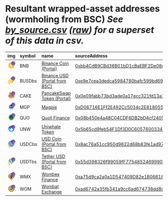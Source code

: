 
Resultant wrapped-asset addresses (wormholing from BSC)
_See [by_source.csv](by_source.csv) ([raw](https://raw.githubusercontent.com/wormhole-foundation/wormhole-token-list/main/content/by_source.csv)) for a superset of this data in csv._
=========================================================================
  
| img                                                                                                            | symbol   | name                                                                       | sourceAddress                                                                                                        | solAddress                                                                                                              |   solDecimals | solMarkets                                                                                          | ethAddress                                                                                                            |   ethDecimals | ethMarkets                                      | terraAddress                                                                                                                               |   terraDecimals | terraMarkets   | maticAddress                                                                                                             |   maticDecimals | maticMarkets   | avaxAddress                                                                                                           |   avaxDecimals | avaxMarkets   | oasisAddress                                                                                                                     |   oasisDecimals | oasisMarkets   | algorandAddress   | algorandDecimals   | algorandMarkets   | auroraAddress   | auroraDecimals   | auroraMarkets   | ftmAddress   | ftmDecimals   | ftmMarkets   | karuraAddress   | karuraDecimals   | karuraMarkets   | acalaAddress   | acalaDecimals   | acalaMarkets   | klaytnAddress   | klaytnDecimals   | klaytnMarkets   | celoAddress   | celoDecimals   | celoMarkets   | nearAddress   | nearDecimals   | nearMarkets   | moonbeamAddress                                                                                                      |   moonbeamDecimals | moonbeamMarkets                                                                    | terra2Address   | terra2Decimals   | terra2Markets   | injectiveAddress   | injectiveDecimals   | injectiveMarkets   | aptosAddress   | aptosDecimals   | aptosMarkets   | arbitrumAddress                                                                                                       |   arbitrumDecimals | arbitrumMarkets                                | optimismAddress                                                                                                                   |   optimismDecimals | optimismMarkets   | xplaAddress   | xplaDecimals   | xplaMarkets   | baseAddress                                                                                                            |   baseDecimals | baseMarkets   | symbol   |
|:---------------------------------------------------------------------------------------------------------------|:---------|:---------------------------------------------------------------------------|:---------------------------------------------------------------------------------------------------------------------|:------------------------------------------------------------------------------------------------------------------------|--------------:|:----------------------------------------------------------------------------------------------------|:----------------------------------------------------------------------------------------------------------------------|--------------:|:------------------------------------------------|:-------------------------------------------------------------------------------------------------------------------------------------------|----------------:|:---------------|:-------------------------------------------------------------------------------------------------------------------------|----------------:|:---------------|:----------------------------------------------------------------------------------------------------------------------|---------------:|:--------------|:---------------------------------------------------------------------------------------------------------------------------------|----------------:|:---------------|:------------------|:-------------------|:------------------|:----------------|:-----------------|:----------------|:-------------|:--------------|:-------------|:----------------|:-----------------|:----------------|:---------------|:----------------|:---------------|:----------------|:-----------------|:----------------|:--------------|:---------------|:--------------|:--------------|:---------------|:--------------|:---------------------------------------------------------------------------------------------------------------------|-------------------:|:-----------------------------------------------------------------------------------|:----------------|:-----------------|:----------------|:-------------------|:--------------------|:-------------------|:---------------|:----------------|:---------------|:----------------------------------------------------------------------------------------------------------------------|-------------------:|:-----------------------------------------------|:----------------------------------------------------------------------------------------------------------------------------------|-------------------:|:------------------|:--------------|:---------------|:--------------|:-----------------------------------------------------------------------------------------------------------------------|---------------:|:--------------|:-----------------|
| ![BNB](https://raw.githubusercontent.com/wormhole-foundation/wormhole-token-list/main/assets/BNB_wh.png)       | BNB      | [Binance Coin (Portal)](http://coingecko.com/en/coins/binance-coin)        | [0xbb4CdB9CBd36B01bD1cBaEBF2De08d9173bc095c](https://bscscan.com/address/0xbb4CdB9CBd36B01bD1cBaEBF2De08d9173bc095c) | [9gP2kCy3wA1ctvYWQk75guqXuHfrEomqydHLtcTCqiLa](https://solscan.io/address/9gP2kCy3wA1ctvYWQk75guqXuHfrEomqydHLtcTCqiLa) |             8 | [mercurial](https://mercurial.finance/), [jupiter](https://jup.ag/)                                 | [0x418D75f65a02b3D53B2418FB8E1fe493759c7605](https://etherscan.io/address/0x418D75f65a02b3D53B2418FB8E1fe493759c7605) |            18 |                                                 | [terra1cetg5wruw2wsdjp7j46rj44xdel00z006e9yg8](https://finder.terra.money/columbus-5/address/terra1cetg5wruw2wsdjp7j46rj44xdel00z006e9yg8) |               8 |                | [0xecdcb5b88f8e3c15f95c720c51c71c9e2080525d](https://polygonscan.com/address/0xecdcb5b88f8e3c15f95c720c51c71c9e2080525d) |              18 |                | [0x442F7f22b1EE2c842bEAFf52880d4573E9201158](https://snowtrace.io/address/0x442F7f22b1EE2c842bEAFf52880d4573E9201158) |             18 |               | [0xd79Ef9A91b56c690C7b80570a3c060678667f469](https://explorer.oasis.updev.si/address/0xd79Ef9A91b56c690C7b80570a3c060678667f469) |              18 |                |                   |                    |                   |                 |                  |                 |              |               |              |                 |                  |                 |                |                 |                |                 |                  |                 |               |                |               |               |                |               |                                                                                                                      |                nan |                                                                                    |                 |                  |                 |                    |                     |                    |                |                 |                |                                                                                                                       |                nan |                                                |                                                                                                                                   |                nan |                   |               |                |               |                                                                                                                        |            nan |               | BNB              |
| ![BUSDbs](https://raw.githubusercontent.com/wormhole-foundation/wormhole-token-list/main/assets/BUSDbs_wh.png) | BUSDbs   | [Binance USD (Portal from BSC)](http://coingecko.com/en/coins/binance-usd) | [0xe9e7cea3dedca5984780bafc599bd69add087d56](https://bscscan.com/address/0xe9e7cea3dedca5984780bafc599bd69add087d56) | [5RpUwQ8wtdPCZHhu6MERp2RGrpobsbZ6MH5dDHkUjs2](https://solscan.io/address/5RpUwQ8wtdPCZHhu6MERp2RGrpobsbZ6MH5dDHkUjs2)   |             8 | [saber](https://app.saber.so/), [mercurial](https://mercurial.finance/), [jupiter](https://jup.ag/) | [0x7B4B0B9b024109D182dCF3831222fbdA81369423](https://etherscan.io/address/0x7B4B0B9b024109D182dCF3831222fbdA81369423) |            18 |                                                 | [terra1skjr69exm6v8zellgjpaa2emhwutrk5a6dz7dd](https://finder.terra.money/columbus-5/address/terra1skjr69exm6v8zellgjpaa2emhwutrk5a6dz7dd) |               8 |                | [0xa8d394fe7380b8ce6145d5f85e6ac22d4e91acde](https://polygonscan.com/address/0xa8d394fe7380b8ce6145d5f85e6ac22d4e91acde) |              18 |                | [0xA41a6c7E25DdD361343e8Cb8cFa579bbE5eEdb7a](https://snowtrace.io/address/0xA41a6c7E25DdD361343e8Cb8cFa579bbE5eEdb7a) |             18 |               | [0xf6568FD76f9fcD1f60f73b730F142853c5eF627E](https://explorer.oasis.updev.si/address/0xf6568FD76f9fcD1f60f73b730F142853c5eF627E) |              18 |                |                   |                    |                   |                 |                  |                 |              |               |              |                 |                  |                 |                |                 |                |                 |                  |                 |               |                |               |               |                |               | [0x692C57641fc054c2Ad6551Ccc6566EbA599de1BA](https://moonscan.io/address/0x692C57641fc054c2Ad6551Ccc6566EbA599de1BA) |                 18 | [stellaswap](https://app.stellaswap.com), [moonwell](https://moonwell.fi/artemis/) |                 |                  |                 |                    |                     |                    |                |                 |                |                                                                                                                       |                nan |                                                |                                                                                                                                   |                nan |                   |               |                |               |                                                                                                                        |            nan |               | BUSDbs           |
| ![CAKE](https://raw.githubusercontent.com/wormhole-foundation/wormhole-token-list/main/assets/CAKE_wh.png)     | CAKE     | [PancakeSwap Token (Portal)](http://coingecko.com/en/coins/pancakeswap)    | [0x0e09fabb73bd3ade0a17ecc321fd13a19e81ce82](https://bscscan.com/address/0x0e09fabb73bd3ade0a17ecc321fd13a19e81ce82) | [J8LKx7pr9Zxh9nMhhT7X3EBmj5RzuhFrHKyJAe2F2i9S](https://solscan.io/address/J8LKx7pr9Zxh9nMhhT7X3EBmj5RzuhFrHKyJAe2F2i9S) |             8 |                                                                                                     | [0x7c8161545717a334f3196e765d9713f8042EF338](https://etherscan.io/address/0x7c8161545717a334f3196e765d9713f8042EF338) |            18 |                                                 | [terra1xvqlpjl2dxyel9qrp6qvtrg04xe3jh9cyxc6av](https://finder.terra.money/columbus-5/address/terra1xvqlpjl2dxyel9qrp6qvtrg04xe3jh9cyxc6av) |               8 |                |                                                                                                                          |             nan |                | [0x98a4d09036Cc5337810096b1D004109686E56Afc](https://snowtrace.io/address/0x98a4d09036Cc5337810096b1D004109686E56Afc) |             18 |               |                                                                                                                                  |             nan |                |                   |                    |                   |                 |                  |                 |              |               |              |                 |                  |                 |                |                 |                |                 |                  |                 |               |                |               |               |                |               |                                                                                                                      |                nan |                                                                                    |                 |                  |                 |                    |                     |                    |                |                 |                |                                                                                                                       |                nan |                                                |                                                                                                                                   |                nan |                   |               |                |               |                                                                                                                        |            nan |               | CAKE             |
| ![MGP](https://raw.githubusercontent.com/wormhole-foundation/wormhole-token-list/main/assets/MGP_wh.png)       | MGP      | [Magpie](http://coingecko.com/en/coins/magpie)                             | [0xD06716E1Ff2E492Cc5034c2E81805562dd3b45fa](https://bscscan.com/address/0xD06716E1Ff2E492Cc5034c2E81805562dd3b45fa) |                                                                                                                         |           nan |                                                                                                     |                                                                                                                       |           nan |                                                 |                                                                                                                                            |             nan |                |                                                                                                                          |             nan |                |                                                                                                                       |            nan |               |                                                                                                                                  |             nan |                |                   |                    |                   |                 |                  |                 |              |               |              |                 |                  |                 |                |                 |                |                 |                  |                 |               |                |               |               |                |               |                                                                                                                      |                nan |                                                                                    |                 |                  |                 |                    |                     |                    |                |                 |                | [0xa61F74247455A40b01b0559ff6274441FAfa22A3](https://arbiscan.io//address/0xa61F74247455A40b01b0559ff6274441FAfa22A3) |                 18 | [trader joe](https://traderjoexyz.com/#/trade) |                                                                                                                                   |                nan |                   |               |                |               |                                                                                                                        |            nan |               | MGP              |
| ![QUO](https://raw.githubusercontent.com/wormhole-foundation/wormhole-token-list/main/assets/QUO_wh.png)       | QUO      | [Quoll Finance](http://coingecko.com/en/coins/quoll-finance)               | [0x08b450e4a48C04CDF6DB2bD4cf24057f7B9563fF](https://bscscan.com/address/0x08b450e4a48C04CDF6DB2bD4cf24057f7B9563fF) |                                                                                                                         |           nan |                                                                                                     |                                                                                                                       |           nan |                                                 |                                                                                                                                            |             nan |                |                                                                                                                          |             nan |                |                                                                                                                       |            nan |               |                                                                                                                                  |             nan |                |                   |                    |                   |                 |                  |                 |              |               |              |                 |                  |                 |                |                 |                |                 |                  |                 |               |                |               |               |                |               |                                                                                                                      |                nan |                                                                                    |                 |                  |                 |                    |                     |                    |                |                 |                | [0xf00D8790A76ee5A5Dbc10eaCac39151aa2af0331](https://arbiscan.io//address/0xf00D8790A76ee5A5Dbc10eaCac39151aa2af0331) |                 18 | [uniswap](https://app.uniswap.org/)            |                                                                                                                                   |                nan |                   |               |                |               |                                                                                                                        |            nan |               | QUO              |
| ![UNW](https://raw.githubusercontent.com/wormhole-foundation/wormhole-token-list/main/assets/UNW_wh.png)       | UNW      | [Uniwhale Token](http://coingecko.com/en/coins/uniwhale)                   | [0x5b65cd9feb54F1Df3D0C60576003344079f8Dc06](https://bscscan.com/address/0x5b65cd9feb54F1Df3D0C60576003344079f8Dc06) |                                                                                                                         |           nan |                                                                                                     |                                                                                                                       |           nan |                                                 |                                                                                                                                            |             nan |                |                                                                                                                          |             nan |                |                                                                                                                       |            nan |               |                                                                                                                                  |             nan |                |                   |                    |                   |                 |                  |                 |              |               |              |                 |                  |                 |                |                 |                |                 |                  |                 |               |                |               |               |                |               |                                                                                                                      |                nan |                                                                                    |                 |                  |                 |                    |                     |                    |                |                 |                | [0xF73Ce9D8F7BDDCC38Cb3e662Cb93622B2145a47f](https://arbiscan.io//address/0xF73Ce9D8F7BDDCC38Cb3e662Cb93622B2145a47f) |                 18 |                                                |                                                                                                                                   |                nan |                   |               |                |               |                                                                                                                        |            nan |               | UNW              |
| ![USDCbs](https://raw.githubusercontent.com/wormhole-foundation/wormhole-token-list/main/assets/USDCbs_wh.png) | USDCbs   | [USD Coin (Portal from BSC)](http://coingecko.com/en/coins/usd-coin)       | [0x8ac76a51cc950d9822d68b83fe1ad97b32cd580d](https://bscscan.com/address/0x8ac76a51cc950d9822d68b83fe1ad97b32cd580d) | [FCqfQSujuPxy6V42UvafBhsysWtEq1vhjfMN1PUbgaxA](https://solscan.io/address/FCqfQSujuPxy6V42UvafBhsysWtEq1vhjfMN1PUbgaxA) |             8 | [saber](https://app.saber.so/), [mercurial](https://mercurial.finance/), [jupiter](https://jup.ag/) | [0x7cd167B101D2808Cfd2C45d17b2E7EA9F46b74B6](https://etherscan.io/address/0x7cd167B101D2808Cfd2C45d17b2E7EA9F46b74B6) |            18 |                                                 | [terra1yljlrxvkar0c6ujpvf8g57m5rpcwl7r032zyvu](https://finder.terra.money/columbus-5/address/terra1yljlrxvkar0c6ujpvf8g57m5rpcwl7r032zyvu) |               8 |                |                                                                                                                          |             nan |                | [0x6145E8a910aE937913426BF32De2b26039728ACF](https://snowtrace.io/address/0x6145E8a910aE937913426BF32De2b26039728ACF) |             18 |               | [0x4cA2A3De42eabC8fd8b0AC46127E64DB08b9150e](https://explorer.oasis.updev.si/address/0x4cA2A3De42eabC8fd8b0AC46127E64DB08b9150e) |              18 |                |                   |                    |                   |                 |                  |                 |              |               |              |                 |                  |                 |                |                 |                |                 |                  |                 |               |                |               |               |                |               |                                                                                                                      |                nan |                                                                                    |                 |                  |                 |                    |                     |                    |                |                 |                |                                                                                                                       |                nan |                                                |                                                                                                                                   |                nan |                   |               |                |               |                                                                                                                        |            nan |               | USDCbs           |
| ![USDTbs](https://raw.githubusercontent.com/wormhole-foundation/wormhole-token-list/main/assets/USDTbs_wh.png) | USDTbs   | [Tether USD (Portal from BSC)](http://coingecko.com/en/coins/tether)       | [0x55d398326f99059fF775485246999027B3197955](https://bscscan.com/address/0x55d398326f99059fF775485246999027B3197955) | [8qJSyQprMC57TWKaYEmetUR3UUiTP2M3hXdcvFhkZdmv](https://solscan.io/address/8qJSyQprMC57TWKaYEmetUR3UUiTP2M3hXdcvFhkZdmv) |             8 | [saber](https://app.saber.so/), [mercurial](https://mercurial.finance/), [jupiter](https://jup.ag/) | [0xDe60aDfDdAAbaAAC3dAFa57B26AcC91Cb63728c4](https://etherscan.io/address/0xDe60aDfDdAAbaAAC3dAFa57B26AcC91Cb63728c4) |            18 |                                                 | [terra1vlqeghv5mt5udh96kt5zxlh2wkh8q4kewkr0dd](https://finder.terra.money/columbus-5/address/terra1vlqeghv5mt5udh96kt5zxlh2wkh8q4kewkr0dd) |               8 |                |                                                                                                                          |             nan |                | [0xA67BCC0D06d7d13A13A2AE30bF30f1B434f5a28B](https://snowtrace.io/address/0xA67BCC0D06d7d13A13A2AE30bF30f1B434f5a28B) |             18 |               | [0x366EF31C8dc715cbeff5fA54Ad106dC9c25C6153](https://explorer.oasis.updev.si/address/0x366EF31C8dc715cbeff5fA54Ad106dC9c25C6153) |              18 |                |                   |                    |                   |                 |                  |                 |              |               |              |                 |                  |                 |                |                 |                |                 |                  |                 |               |                |               |               |                |               |                                                                                                                      |                nan |                                                                                    |                 |                  |                 |                    |                     |                    |                |                 |                |                                                                                                                       |                nan |                                                |                                                                                                                                   |                nan |                   |               |                |               |                                                                                                                        |            nan |               | USDTbs           |
| ![WMX](https://raw.githubusercontent.com/wormhole-foundation/wormhole-token-list/main/assets/WMX_wh.png)       | WMX      | [Wombex Finance](http://coingecko.com/en/coins/wombex)                     | [0xa75d9ca2a0a1D547409D82e1B06618EC284A2CeD](https://bscscan.com/address/0xa75d9ca2a0a1D547409D82e1B06618EC284A2CeD) |                                                                                                                         |           nan |                                                                                                     |                                                                                                                       |           nan |                                                 |                                                                                                                                            |             nan |                |                                                                                                                          |             nan |                |                                                                                                                       |            nan |               |                                                                                                                                  |             nan |                |                   |                    |                   |                 |                  |                 |              |               |              |                 |                  |                 |                |                 |                |                 |                  |                 |               |                |               |               |                |               |                                                                                                                      |                nan |                                                                                    |                 |                  |                 |                    |                     |                    |                |                 |                | [0x5190F06EaceFA2C552dc6BD5e763b81C73293293](https://arbiscan.io//address/0x5190F06EaceFA2C552dc6BD5e763b81C73293293) |                 18 | [camelot](https://app.camelot.exchange/)       |                                                                                                                                   |                nan |                   |               |                |               |                                                                                                                        |            nan |               | WMX              |
| ![WOM](https://raw.githubusercontent.com/wormhole-foundation/wormhole-token-list/main/assets/WOM_wh.png)       | WOM      | [Wombat Exchange](http://coingecko.com/en/coins/wombat-exchange)           | [0xad6742a35fb341a9cc6ad674738dd8da98b94fb1](https://bscscan.com/address/0xad6742a35fb341a9cc6ad674738dd8da98b94fb1) |                                                                                                                         |           nan |                                                                                                     | [0xc0B314a8c08637685Fc3daFC477b92028c540CFB](https://etherscan.io/address/0xc0B314a8c08637685Fc3daFC477b92028c540CFB) |            18 | [pancakeswap](https://pancakeswap.finance/swap) |                                                                                                                                            |             nan |                | [0x77749d37A87BFf80060c00152B213F61341A6de5](https://polygonscan.com/address/0x77749d37A87BFf80060c00152B213F61341A6de5) |              18 |                | [0xa15E4544D141aa98C4581a1EA10Eb9048c3b3382](https://snowtrace.io/address/0xa15E4544D141aa98C4581a1EA10Eb9048c3b3382) |             18 |               |                                                                                                                                  |             nan |                |                   |                    |                   |                 |                  |                 |              |               |              |                 |                  |                 |                |                 |                |                 |                  |                 |               |                |               |               |                |               |                                                                                                                      |                nan |                                                                                    |                 |                  |                 |                    |                     |                    |                |                 |                | [0x7b5eb3940021ec0e8e463d5dbb4b7b09a89ddf96](https://arbiscan.io//address/0x7b5eb3940021ec0e8e463d5dbb4b7b09a89ddf96) |                 18 | [uniswap](https://app.uniswap.org/)            | [0xD2612B256F6f76feA8C6fbca0BF3166D0d13a668](https://optimistic.etherscan.io//address/0xD2612B256F6f76feA8C6fbca0BF3166D0d13a668) |                 18 |                   |               |                |               | [0xD9541B08B375D58ae104EC247d7443D2D7235D64](https://basescan.org//address/0xD9541B08B375D58ae104EC247d7443D2D7235D64) |             18 |               | WOM              |